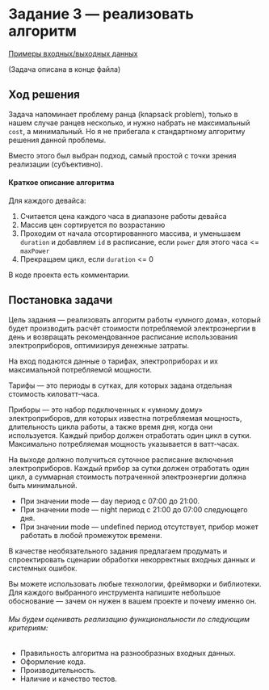 # Задание 3 — реализовать алгоритм

[Примеры входных/выходных данных](https://github.com/yandex-shri-2018/entrance-task-1-2)

(Задача описана в конце файла)

## Ход решения

Задача напоминает проблему ранца (knapsack problem), только в нашем случае ранцев несколько, и нужно набрать не максимальный `cost`, а минимальный.
Но я не прибегала к стандартному алгоритму решения данной проблемы.

Вместо этого был выбран подход, самый простой с точки зрения реализации (субъективно).

#### Краткое описание алгоритма

Для каждого девайса:
1. Считается цена каждого часа в диапазоне работы девайса
2. Массив цен сортируется по возрастанию
3. Проходим от начала отсортированного массива, и уменьшаем `duration` и добавляем `id` в расписание, если `power` для этого часа <= `maxPower`
4. Прекращаем цикл, если `duration` <= 0

В коде проекта есть комментарии.

## Постановка задачи

Цель задания — реализовать алгоритм работы «умного дома», который будет производить расчёт стоимости потребляемой электроэнергии в день и возвращать рекомендованное расписание использования электроприборов, оптимизируя денежные затраты.

На вход подаются данные о тарифах, электроприборах и их максимальной потребляемой мощности.

Тарифы — это периоды в сутках, для которых задана отдельная стоимость киловатт-часа.

Приборы — это набор подключенных к «умному дому» электроприборов, для которых известна потребляемая мощность, длительность цикла работы, а также время дня, когда они используется. Каждый прибор должен отработать один цикл в сутки. Максимально потребляемая мощность указывается в ватт-часах.

На выходе должно получиться суточное расписание включения электроприборов. Каждый прибор за сутки должен отработать один цикл, а суммарная стоимость потраченной электроэнергии должна быть минимальной.

* При значении mode — day период с 07:00 до 21:00. 
* При значении mode — night период с 21:00 до 07:00 следующего дня. 
* При значении mode — undefined период отсутствует, прибор может работать в любой промежуток времени.

В качестве необязательного задания предлагаем продумать и спроектировать сценарии обработки некорректных входных данных и системных ошибок.

Вы можете использовать любые технологии, фреймворки и библиотеки. Для каждого выбранного инструмента напишите небольшое обоснование — зачем он нужен в вашем проекте и почему именно он.

###### Мы будем оценивать реализацию функциональности по следующим критериям:

* Правильность алгоритма на разнообразных входных данных.
* Оформление кода.
* Производительность.
* Наличие и качество тестов.
